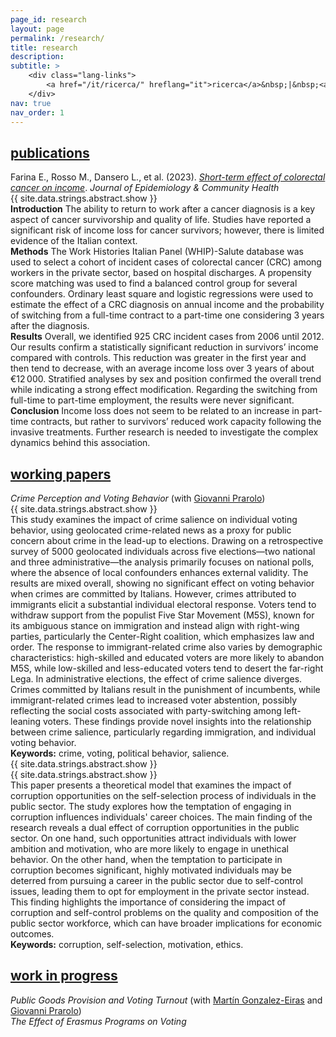 ```yaml
---
page_id: research
layout: page
permalink: /research/
title: research
description:
subtitle: >
    <div class="lang-links">
        <a href="/it/ricerca/" hreflang="it">ricerca</a>&nbsp;|&nbsp;<a href="/es/investigacion/" hreflang="es">investigación</a>
    </div>
nav: true
nav_order: 1
---
```


<!-- Publications Section -->
<div class="projects">
  <a href="javascript:void(0);" onclick="toggleVisibility('content-1')">
    <h2 class="category"><i class="fa-solid fa-chevron-down fa-2xs"></i> publications </h2>
  </a>
</div>

<div id="content-1" style="display: block;">

  <div class="icon-entry">
    <i class="fa-solid fa-newspaper fa-fw" title="Peer-reviewed publication"></i>
      <span>Farina E., Rosso M., Dansero L., et al. (2023). <a href="https://doi.org/10.1136/jech-2022-220088" target="_blank" rel="noopener noreferrer"><em>Short-term effect of colorectal cancer on income</em></a>. <i>Journal of Epidemiology & Community Health</i></span>
  </div>

<div class="abstract-toggle-pill" onclick="toggleAbstract('abstract-1', ABSTRACT_TEXT.show, ABSTRACT_TEXT.hide)">
  <i class="fa-solid fa-chevron-right fa-2xs" id="icon-abstract-1"></i>
  <span id="label-abstract-1" class="toggle-label">{{ site.data.strings.abstract.show }}</span>
</div>

  <div id="abstract-1" class="abstract">
    <span>
      <b>Introduction</b> The ability to return to work after a cancer diagnosis is a key aspect of cancer survivorship and quality of life. Studies have reported a significant risk of income loss for cancer survivors; however, there is limited evidence of the Italian context.
              <br>
              <b>Methods</b> The Work Histories Italian Panel (WHIP)-Salute database was used to select a cohort of incident cases of colorectal cancer (CRC) among workers in the private sector, based on hospital discharges. A propensity score matching was used to find a balanced control group for several confounders. Ordinary least square and logistic regressions were used to estimate the effect of a CRC diagnosis on annual income and the probability of switching from a full-time contract to a part-time one considering 3 years after the diagnosis.
              <br>
              <b>Results</b> Overall, we identified 925 CRC incident cases from 2006 until 2012. Our results confirm a statistically significant reduction in survivors’ income compared with controls. This reduction was greater in the first year and then tend to decrease, with an average income loss over 3 years of about €12 000. Stratified analyses by sex and position confirmed the overall trend while indicating a strong effect modification. Regarding the switching from full-time to part-time employment, the results were never significant.
              <br>
              <b>Conclusion</b> Income loss does not seem to be related to an increase in part-time contracts, but rather to survivors’ reduced work capacity following the invasive treatments. Further research is needed to investigate the complex dynamics behind this association.
    </span>
  </div>

</div>

<!-- Working Papers Section -->
<div class="projects">
  <a href="javascript:void(0);" onclick="toggleVisibility('content-2')">
    <h2 class="category"><i class="fa-solid fa-chevron-down fa-2xs"></i> working papers </h2>
  </a>
</div>

<div id="content-2" style="display: block;">

  <div class="icon-entry">
    <i class="fa-solid fa-book-open fa-fw" title="Working paper"></i>
      <span><em>Crime Perception and Voting Behavior</em> (with <a href="https://sites.google.com/site/giovanniprarolo/" target="_blank" rel="noopener noreferrer">Giovanni Prarolo</a>)</span>
  </div>

<div class="abstract-toggle-pill" onclick="toggleAbstract('abstract-1', ABSTRACT_TEXT.show, ABSTRACT_TEXT.hide)">
  <i class="fa-solid fa-chevron-right fa-2xs" id="icon-abstract-1"></i>
  <span id="label-abstract-1" class="toggle-label">{{ site.data.strings.abstract.show }}</span>
</div>

  <div id="abstract-2" class="abstract">
    <span>
      This study examines the impact of crime salience on individual voting behavior, using geolocated crime-related news as a proxy for public concern about crime in the lead-up to elections. Drawing on a retrospective survey of 5000 geolocated individuals across five elections—two national and three administrative—the analysis primarily focuses on national polls, where the absence of local confounders enhances external validity. The results are mixed overall, showing no significant effect on voting behavior when crimes are committed by Italians. However, crimes attributed to immigrants elicit a substantial individual electoral response. Voters tend to withdraw support from the populist Five Star Movement (M5S), known for its ambiguous stance on immigration and instead align with right-wing parties, particularly the Center-Right coalition, which emphasizes law and order. The response to immigrant-related crime also varies by demographic characteristics: high-skilled and educated voters are more likely to abandon M5S, while low-skilled and less-educated voters tend to desert the far-right Lega. In administrative elections, the effect of crime salience diverges. Crimes committed by Italians result in the punishment of incumbents, while immigrant-related crimes lead to increased voter abstention, possibly reflecting the social costs associated with party-switching among left-leaning voters. These findings provide novel insights into the relationship between crime salience, particularly regarding immigration, and individual voting behavior.
      <br><b>Keywords:</b> crime, voting, political behavior, salience.
    </span>
  </div>

<div class="abstract-toggle-pill" onclick="toggleAbstract('abstract-1', ABSTRACT_TEXT.show, ABSTRACT_TEXT.hide)">
  <i class="fa-solid fa-chevron-right fa-2xs" id="icon-abstract-1"></i>
  <span id="label-abstract-1" class="toggle-label">{{ site.data.strings.abstract.show }}</span>
</div>

  <div class="abstract-toggle" onclick="toggleAbstract('abstract-3', ABSTRACT_TEXT.show, ABSTRACT_TEXT.hide)">
    <i class="fa-solid fa-chevron-right fa-2xs" id="icon-abstract-3"></i>
    <span id="label-abstract-3" class="toggle-label">{{ site.data.strings.abstract.show }}</span>
  </div>

  <div id="abstract-3" class="abstract">
    <span>
       This paper presents a theoretical model that examines the impact of corruption opportunities on the self-selection process of individuals in the public sector. The study explores how the temptation of engaging in corruption influences individuals' career choices. The main finding of the research reveals a dual effect of corruption opportunities in the public sector. On one hand, such opportunities attract individuals with lower ambition and motivation, who are more likely to engage in unethical behavior. On the other hand, when the temptation to participate in corruption becomes significant, highly motivated individuals may be deterred from pursuing a career in the public sector due to self-control issues, leading them to opt for employment in the private sector instead. This finding highlights the importance of considering the impact of corruption and self-control problems on the quality and composition of the public sector workforce, which can have broader implications for economic outcomes.
      <br><b>Keywords:</b> corruption, self-selection, motivation, ethics.
    </span>
  </div>

</div>

<!-- Work in Progress Section -->
<div class="projects">
  <a href="javascript:void(0);" onclick="toggleVisibility('content-3')">
    <h2 class="category"><i class="fa-solid fa-chevron-down fa-2xs"></i> work in progress </h2>
  </a>
</div>

<div id="content-3" style="display: block;">
  <div class="icon-entry">
    <i class="fa-solid fa-bookmark fa-fw" title="In progress"></i>
      <span><em>Public Goods Provision and Voting Turnout</em> (with <a href="https://sites.google.com/view/mgeiras/inicio" target="_blank" rel="noopener noreferrer">Martín Gonzalez-Eiras</a> and <a href="https://sites.google.com/site/giovanniprarolo/" target="_blank" rel="noopener noreferrer">Giovanni Prarolo</a>)</span>
  </div>

  <div class="icon-entry">
    <i class="fa-solid fa-bookmark fa-fw" title="In progress"></i>
    <span><em>The Effect of Erasmus Programs on Voting</em></span>
  </div>
</div>
